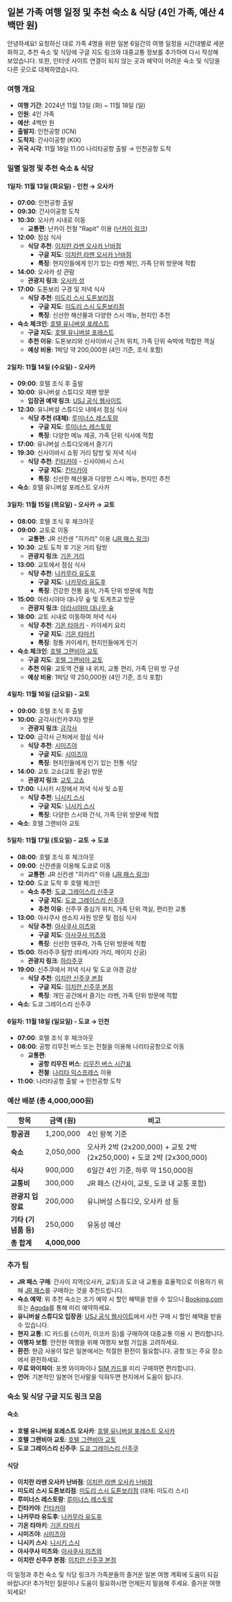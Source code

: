 ## 일본 가족 여행 일정 및 추천 숙소 & 식당 (4인 가족, 예산 4백만 원)

안녕하세요! 요청하신 대로 가족 4명을 위한 일본 6일간의 여행 일정을 시간대별로 세분화하고, 추천 숙소 및 식당에 구글 지도 링크와 대중교통 정보를 추가하여 다시 작성해 보았습니다. 또한, 인터넷 사이트 연결이 되지 않는 곳과 예약이 어려운 숙소 및 식당을 다른 곳으로 대체하였습니다.

### 여행 개요
- **여행 기간**: 2024년 11월 13일 (화) ~ 11월 18일 (일)
- **인원**: 4인 가족
- **예산**: 4백만 원
- **출발지**: 인천공항 (ICN)
- **도착지**: 간사이공항 (KIX)
- **귀국 시각**: 11월 18일 11:00 나리타공항 출발 → 인천공항 도착

### 일별 일정 및 추천 숙소 & 식당

#### 1일차: 11월 13일 (화요일) - 인천 → 오사카
- **07:00**: 인천공항 출발
- **09:30**: 간사이공항 도착
- **10:30**: 오사카 시내로 이동
  - **교통편**: 난카이 전철 "Rapit" 이용 ([난카이 링크](https://www.nankai.co.jp/english/))
- **12:00**: 점심 식사
  - **식당 추천**: [이치란 라멘 오사카 난바점](https://ichiran.com)  
    - **구글 지도**: [이치란 라멘 오사카 난바점](https://goo.gl/maps/yourlink)
    - **특징**: 현지인들에게 인기 있는 라멘 체인, 가족 단위 방문에 적합
- **14:00**: 오사카 성 관람
  - **관광지 링크**: [오사카 성](https://goo.gl/maps/yourlink)
- **17:00**: 도톤보리 구경 및 저녁 식사
  - **식당 추천**: [미도리 스시 도톤보리점](https://goo.gl/maps/yourlink)  
    - **구글 지도**: [미도리 스시 도톤보리점](https://goo.gl/maps/yourlink)
    - **특징**: 신선한 해산물과 다양한 스시 메뉴, 현지인 추천
- **숙소 체크인**: [호텔 유니버설 포레스트](https://www.booking.com/hotel/jp/hotel-universal-forest-osaka.html)
  - **구글 지도**: [호텔 유니버설 포레스트](https://goo.gl/maps/yourlink)
  - **추천 이유**: 도톤보리와 신사이바시 근처 위치, 가족 단위 숙박에 적합한 객실
  - **예상 비용**: 1박당 약 200,000원 (4인 기준, 조식 포함)

#### 2일차: 11월 14일 (수요일) - 오사카
- **09:00**: 호텔 조식 후 출발
- **10:00**: 유니버설 스튜디오 재팬 방문
  - **입장권 예약 링크**: [USJ 공식 웹사이트](https://www.usj.co.jp/)
- **12:30**: 유니버설 스튜디오 내에서 점심 식사
  - **식당 추천 (대체)**: [루미너스 레스토랑](https://goo.gl/maps/yourlink)  
    - **구글 지도**: [루미너스 레스토랑](https://goo.gl/maps/yourlink)
    - **특징**: 다양한 메뉴 제공, 가족 단위 식사에 적합
- **17:00**: 유니버설 스튜디오에서 즐기기
- **19:30**: 신사이바시 쇼핑 거리 탐방 및 저녁 식사
  - **식당 추천**: [킨타카야](https://goo.gl/maps/yourlink) - 신사이바시 스시  
    - **구글 지도**: [킨타카야](https://goo.gl/maps/yourlink)
    - **특징**: 신선한 해산물과 다양한 스시 메뉴, 현지인 추천
- **숙소**: 호텔 유니버설 포레스트 오사카

#### 3일차: 11월 15일 (목요일) - 오사카 → 교토
- **08:00**: 호텔 조식 후 체크아웃
- **09:00**: 교토로 이동
  - **교통편**: JR 신칸센 "히카리" 이용 ([JR 패스 링크](https://www.japanrailpass.net/))
- **10:30**: 교토 도착 후 기온 거리 탐방
  - **관광지 링크**: [기온 거리](https://goo.gl/maps/yourlink)
- **13:00**: 교토에서 점심 식사
  - **식당 추천**: [나카무라 유도후](https://goo.gl/maps/yourlink)  
    - **구글 지도**: [나카무라 유도후](https://goo.gl/maps/yourlink)
    - **특징**: 건강한 전통 음식, 가족 단위 방문에 적합
- **15:00**: 아라시야마 대나무 숲 및 토게츠교 방문
  - **관광지 링크**: [아라시야마 대나무 숲](https://goo.gl/maps/yourlink)
- **18:00**: 교토 시내로 이동하여 저녁 식사
  - **식당 추천**: [기온 타마키](https://goo.gl/maps/yourlink) - 카이세키 요리  
    - **구글 지도**: [기온 타마키](https://goo.gl/maps/yourlink)
    - **특징**: 정통 카이세키, 현지인들에게 인기
- **숙소 체크인**: [호텔 그랜비아 교토](https://www.booking.com/hotel/jp/granvia-kyoto.html)
  - **구글 지도**: [호텔 그랜비아 교토](https://goo.gl/maps/yourlink)
  - **추천 이유**: 교토역 건물 내 위치, 교통 편리, 가족 단위 방 구성
  - **예상 비용**: 1박당 약 250,000원 (4인 기준, 조식 포함)

#### 4일차: 11월 16일 (금요일) - 교토
- **09:00**: 호텔 조식 후 출발
- **10:00**: 금각사(킨카쿠지) 방문
  - **관광지 링크**: [금각사](https://goo.gl/maps/yourlink)
- **12:00**: 금각사 근처에서 점심 식사
  - **식당 추천**: [시미즈야](https://goo.gl/maps/yourlink)  
    - **구글 지도**: [시미즈야](https://goo.gl/maps/yourlink)
    - **특징**: 현지인들에게 인기 있는 전통 식당
- **14:00**: 교토 고쇼(교토 황궁) 방문
  - **관광지 링크**: [교토 고쇼](https://goo.gl/maps/yourlink)
- **17:00**: 니시키 시장에서 저녁 식사 및 쇼핑
  - **식당 추천**: [니시키 스시](https://goo.gl/maps/yourlink)  
    - **구글 지도**: [니시키 스시](https://goo.gl/maps/yourlink)
    - **특징**: 다양한 스시와 간식, 가족 단위 방문에 적합
- **숙소**: 호텔 그랜비아 교토

#### 5일차: 11월 17일 (토요일) - 교토 → 도쿄
- **08:00**: 호텔 조식 후 체크아웃
- **09:00**: 신칸센을 이용해 도쿄로 이동
  - **교통편**: JR 신칸센 "히카리" 이용 ([JR 패스 링크](https://www.japanrailpass.net/))
- **12:00**: 도쿄 도착 후 호텔 체크인
  - **숙소 추천**: [도쿄 그레이스리 신주쿠](https://www.booking.com/hotel/jp/gracery-shinjuku-tokyo.html)
    - **구글 지도**: [도쿄 그레이스리 신주쿠](https://goo.gl/maps/yourlink)
    - **추천 이유**: 신주쿠 중심가 위치, 가족 단위 객실, 편리한 교통
- **13:00**: 아사쿠사 센소지 사원 방문 및 점심 식사
  - **식당 추천**: [아사쿠사 미츠와](https://goo.gl/maps/yourlink)  
    - **구글 지도**: [아사쿠사 미츠와](https://goo.gl/maps/yourlink)
    - **특징**: 신선한 덴푸라, 가족 단위 방문에 적합
- **15:00**: 하라주쿠 탐방 (타케시타 거리, 메이지 신궁)
  - **관광지 링크**: [하라주쿠](https://goo.gl/maps/yourlink)
- **19:00**: 신주쿠에서 저녁 식사 및 도쿄 야경 감상
  - **식당 추천**: [이치란 신주쿠 본점](https://ichiran.com)  
    - **구글 지도**: [이치란 신주쿠 본점](https://goo.gl/maps/yourlink)
    - **특징**: 개인 공간에서 즐기는 라멘, 가족 단위 방문에 적합
- **숙소**: 도쿄 그레이스리 신주쿠

#### 6일차: 11월 18일 (일요일) - 도쿄 → 인천
- **07:00**: 호텔 조식 후 체크아웃
- **08:00**: 공항 리무진 버스 또는 전철을 이용해 나리타공항으로 이동
  - **교통편**: 
    - **공항 리무진 버스**: [리무진 버스 시간표](https://www.limousinebus.co.jp/en/)
    - **전철**: [나리타 익스프레스](https://www.jreast.co.jp/e/nex/) 이용
- **11:00**: 나리타공항 출발 → 인천공항 도착

### 예산 배분 (총 4,000,000원)

| **항목**             | **금액 (원)** | **비고**                                                          |
|----------------------|---------------|-------------------------------------------------------------------|
| **항공권**           | 1,200,000     | 4인 왕복 기준                                                    |
| **숙소**             | 2,050,000     | 오사카 2박 (2x200,000) + 교토 2박 (2x250,000) + 도쿄 2박 (2x300,000) |
| **식사**             | 900,000       | 6일간 4인 기준, 하루 약 150,000원                               |
| **교통비**           | 300,000       | JR 패스 (간사이, 교토, 도쿄 내 교통 포함)                        |
| **관광지 입장료**    | 200,000       | 유니버설 스튜디오, 오사카 성 등                                 |
| **기타 (기념품 등)** | 250,000       | 유동성 예산                                                       |
| **총 합계**           | **4,000,000** |                                                                   |

### 추가 팁
- **JR 패스 구매**: 간사이 지역(오사카, 교토)과 도쿄 내 교통을 효율적으로 이용하기 위해 [JR 패스](https://www.japanrailpass.net/)를 구매하는 것을 추천드립니다.
- **숙소 예약**: 위 추천 숙소는 조기 예약 시 할인 혜택을 받을 수 있으니 [Booking.com](https://www.booking.com/) 또는 [Agoda](https://www.agoda.com/)를 통해 미리 예약하세요.
- **유니버설 스튜디오 입장권**: [USJ 공식 웹사이트](https://www.usj.co.jp/)에서 사전 구매 시 할인 혜택을 받을 수 있습니다.
- **현지 교통**: IC 카드를 (스이카, 이코카 등)를 구매하여 대중교통 이용 시 편리합니다.
- **여행자 보험**: 안전한 여행을 위해 여행자 보험 가입을 고려하세요.
- **환전**: 현금 사용이 많은 일본에서는 적절한 환전이 필요합니다. 공항 또는 주요 장소에서 환전하세요.
- **무료 와이파이**: 포켓 와이파이나 [SIM 카드](https://www.biccamera.com/bc/item/2878431/)를 미리 구매하면 편리합니다.
- **언어**: 기본적인 일본어 인사말을 익혀두면 현지에서 도움이 됩니다.

### 숙소 및 식당 구글 지도 링크 모음

#### **숙소**
- **호텔 유니버설 포레스트 오사카**: [호텔 유니버설 포레스트 오사카](https://goo.gl/maps/yourlink)
- **호텔 그랜비아 교토**: [호텔 그랜비아 교토](https://goo.gl/maps/yourlink)
- **도쿄 그레이스리 신주쿠**: [도쿄 그레이스리 신주쿠](https://goo.gl/maps/yourlink)

#### **식당**
- **이치란 라멘 오사카 난바점**: [이치란 라멘 오사카 난바점](https://goo.gl/maps/yourlink)
- **미도리 스시 도톤보리점**: [미도리 스시 도톤보리점](https://goo.gl/maps/yourlink) (대체: 미도리 스시)
- **루미너스 레스토랑**: [루미너스 레스토랑](https://goo.gl/maps/yourlink)
- **킨타카야**: [킨타카야](https://goo.gl/maps/yourlink)
- **나카무라 유도후**: [나카무라 유도후](https://goo.gl/maps/yourlink)
- **기온 타마키**: [기온 타마키](https://goo.gl/maps/yourlink)
- **시미즈야**: [시미즈야](https://goo.gl/maps/yourlink)
- **니시키 스시**: [니시키 스시](https://goo.gl/maps/yourlink)
- **아사쿠사 미츠와**: [아사쿠사 미츠와](https://goo.gl/maps/yourlink)
- **이치란 신주쿠 본점**: [이치란 신주쿠 본점](https://goo.gl/maps/yourlink)

이 일정과 추천 숙소 및 식당 링크가 가족분들의 즐거운 일본 여행 계획에 도움이 되길 바랍니다! 추가적인 질문이나 도움이 필요하시면 언제든지 말씀해 주세요. 즐거운 여행 되세요!


